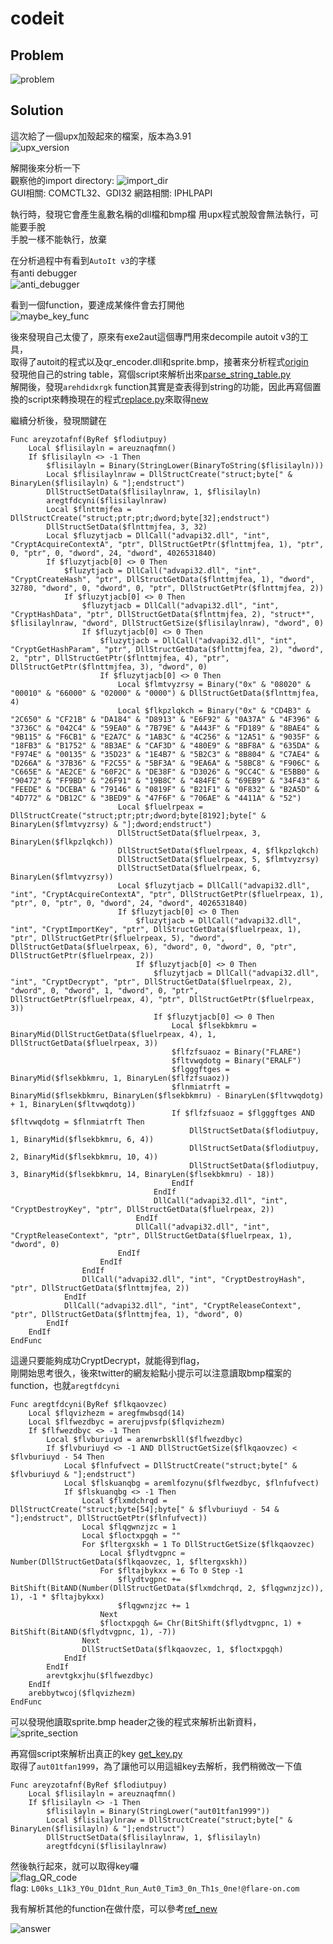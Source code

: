 # codeit

## Problem
![problem](picture/problem.PNG)  

## Solution

這次給了一個upx加殼起來的檔案，版本為3.91  
![upx_version](picture/upx_version.PNG)  

解開後來分析一下  
觀察他的import directory:
![import_dir](picture/import_dir.PNG)  
GUI相關: COMCTL32、GDI32
網路相關: IPHLPAPI

執行時，發現它會產生亂數名稱的dll檔和bmp檔
用upx程式脫殼會無法執行，可能要手脫  
手脫一樣不能執行，放棄  

在分析過程中有看到`AutoIt v3`的字樣  
有anti debugger  
![anti_debugger](picture/anti_debugger.PNG)  

看到一個function，要達成某條件會去打開他  
![maybe_key_func](picture/maybe_key_func.PNG)  

後來發現自己太傻了，原來有exe2aut這個專門用來decompile autoit v3的工具，  
取得了autoit的程式以及qr_encoder.dll和sprite.bmp，接著來分析程式[origin](origin)  
發現他自己的string table，寫個script來解析出來[parse_string_table.py](parse_string_table.py)  
解開後，發現`arehdidxrgk` function其實是查表得到string的功能，因此再寫個置換的script來轉換現在的程式[replace.py](replace.py)來取得[new](new)  

繼續分析後，發現關鍵在
```autoit
Func areyzotafnf(ByRef $flodiutpuy)
	Local $flisilayln = areuznaqfmn()
	If $flisilayln <> -1 Then
		$flisilayln = Binary(StringLower(BinaryToString($flisilayln)))
		Local $flisilaylnraw = DllStructCreate("struct;byte[" & BinaryLen($flisilayln) & "];endstruct")
		DllStructSetData($flisilaylnraw, 1, $flisilayln)
		aregtfdcyni($flisilaylnraw)
		Local $flnttmjfea = DllStructCreate("struct;ptr;ptr;dword;byte[32];endstruct")
		DllStructSetData($flnttmjfea, 3, 32)
		Local $fluzytjacb = DllCall("advapi32.dll", "int", "CryptAcquireContextA", "ptr", DllStructGetPtr($flnttmjfea, 1), "ptr", 0, "ptr", 0, "dword", 24, "dword", 4026531840)
		If $fluzytjacb[0] <> 0 Then
			$fluzytjacb = DllCall("advapi32.dll", "int", "CryptCreateHash", "ptr", DllStructGetData($flnttmjfea, 1), "dword", 32780, "dword", 0, "dword", 0, "ptr", DllStructGetPtr($flnttmjfea, 2))
			If $fluzytjacb[0] <> 0 Then
				$fluzytjacb = DllCall("advapi32.dll", "int", "CryptHashData", "ptr", DllStructGetData($flnttmjfea, 2), "struct*", $flisilaylnraw, "dword", DllStructGetSize($flisilaylnraw), "dword", 0)
				If $fluzytjacb[0] <> 0 Then
					$fluzytjacb = DllCall("advapi32.dll", "int", "CryptGetHashParam", "ptr", DllStructGetData($flnttmjfea, 2), "dword", 2, "ptr", DllStructGetPtr($flnttmjfea, 4), "ptr", DllStructGetPtr($flnttmjfea, 3), "dword", 0)
					If $fluzytjacb[0] <> 0 Then
						Local $flmtvyzrsy = Binary("0x" & "08020" & "00010" & "66000" & "02000" & "0000") & DllStructGetData($flnttmjfea, 4)
						Local $flkpzlqkch = Binary("0x" & "CD4B3" & "2C650" & "CF21B" & "DA184" & "D8913" & "E6F92" & "0A37A" & "4F396" & "3736C" & "042C4" & "59EA0" & "7B79E" & "A443F" & "FD189" & "8BAE4" & "9B115" & "F6CB1" & "E2A7C" & "1AB3C" & "4C256" & "12A51" & "9035F" & "18FB3" & "B1752" & "8B3AE" & "CAF3D" & "480E9" & "8BF8A" & "635DA" & "F974E" & "00135" & "35D23" & "1E4B7" & "5B2C3" & "8B804" & "C7AE4" & "D266A" & "37B36" & "F2C55" & "5BF3A" & "9EA6A" & "58BC8" & "F906C" & "C665E" & "AE2CE" & "60F2C" & "DE38F" & "D3026" & "9CC4C" & "E5BB0" & "90472" & "FF9BD" & "26F91" & "19B8C" & "484FE" & "69EB9" & "34F43" & "FEEDE" & "DCEBA" & "79146" & "0819F" & "B21F1" & "0F832" & "B2A5D" & "4D772" & "DB12C" & "3BED9" & "47F6F" & "706AE" & "4411A" & "52")
						Local $fluelrpeax = DllStructCreate("struct;ptr;ptr;dword;byte[8192];byte[" & BinaryLen($flmtvyzrsy) & "];dword;endstruct")
						DllStructSetData($fluelrpeax, 3, BinaryLen($flkpzlqkch))
						DllStructSetData($fluelrpeax, 4, $flkpzlqkch)
						DllStructSetData($fluelrpeax, 5, $flmtvyzrsy)
						DllStructSetData($fluelrpeax, 6, BinaryLen($flmtvyzrsy))
						Local $fluzytjacb = DllCall("advapi32.dll", "int", "CryptAcquireContextA", "ptr", DllStructGetPtr($fluelrpeax, 1), "ptr", 0, "ptr", 0, "dword", 24, "dword", 4026531840)
						If $fluzytjacb[0] <> 0 Then
							$fluzytjacb = DllCall("advapi32.dll", "int", "CryptImportKey", "ptr", DllStructGetData($fluelrpeax, 1), "ptr", DllStructGetPtr($fluelrpeax, 5), "dword", DllStructGetData($fluelrpeax, 6), "dword", 0, "dword", 0, "ptr", DllStructGetPtr($fluelrpeax, 2))
							If $fluzytjacb[0] <> 0 Then
								$fluzytjacb = DllCall("advapi32.dll", "int", "CryptDecrypt", "ptr", DllStructGetData($fluelrpeax, 2), "dword", 0, "dword", 1, "dword", 0, "ptr", DllStructGetPtr($fluelrpeax, 4), "ptr", DllStructGetPtr($fluelrpeax, 3))
								If $fluzytjacb[0] <> 0 Then
									Local $flsekbkmru = BinaryMid(DllStructGetData($fluelrpeax, 4), 1, DllStructGetData($fluelrpeax, 3))
									$flfzfsuaoz = Binary("FLARE")
									$fltvwqdotg = Binary("ERALF")
									$flgggftges = BinaryMid($flsekbkmru, 1, BinaryLen($flfzfsuaoz))
									$flnmiatrft = BinaryMid($flsekbkmru, BinaryLen($flsekbkmru) - BinaryLen($fltvwqdotg) + 1, BinaryLen($fltvwqdotg))
									If $flfzfsuaoz = $flgggftges AND $fltvwqdotg = $flnmiatrft Then
										DllStructSetData($flodiutpuy, 1, BinaryMid($flsekbkmru, 6, 4))
										DllStructSetData($flodiutpuy, 2, BinaryMid($flsekbkmru, 10, 4))
										DllStructSetData($flodiutpuy, 3, BinaryMid($flsekbkmru, 14, BinaryLen($flsekbkmru) - 18))
									EndIf
								EndIf
								DllCall("advapi32.dll", "int", "CryptDestroyKey", "ptr", DllStructGetData($fluelrpeax, 2))
							EndIf
							DllCall("advapi32.dll", "int", "CryptReleaseContext", "ptr", DllStructGetData($fluelrpeax, 1), "dword", 0)
						EndIf
					EndIf
				EndIf
				DllCall("advapi32.dll", "int", "CryptDestroyHash", "ptr", DllStructGetData($flnttmjfea, 2))
			EndIf
			DllCall("advapi32.dll", "int", "CryptReleaseContext", "ptr", DllStructGetData($flnttmjfea, 1), "dword", 0)
		EndIf
	EndIf
EndFunc
```

這邊只要能夠成功CryptDecrypt，就能得到flag，  
剛開始思考很久，後來twitter的網友給點小提示可以注意讀取bmp檔案的function，也就`aregtfdcyni`  
```autoit
Func aregtfdcyni(ByRef $flkqaovzec)
	Local $flqvizhezm = aregfmwbsqd(14)
	Local $flfwezdbyc = arerujpvsfp($flqvizhezm)
	If $flfwezdbyc <> -1 Then
		Local $flvburiuyd = arenwrbskll($flfwezdbyc)
		If $flvburiuyd <> -1 AND DllStructGetSize($flkqaovzec) < $flvburiuyd - 54 Then
			Local $flnfufvect = DllStructCreate("struct;byte[" & $flvburiuyd & "];endstruct")
			Local $flskuanqbg = aremlfozynu($flfwezdbyc, $flnfufvect)
			If $flskuanqbg <> -1 Then
				Local $flxmdchrqd = DllStructCreate("struct;byte[54];byte[" & $flvburiuyd - 54 & "];endstruct", DllStructGetPtr($flnfufvect))
				Local $flqgwnzjzc = 1
				Local $floctxpgqh = ""
				For $fltergxskh = 1 To DllStructGetSize($flkqaovzec)
					Local $flydtvgpnc = Number(DllStructGetData($flkqaovzec, 1, $fltergxskh))
					For $fltajbykxx = 6 To 0 Step -1
						$flydtvgpnc += BitShift(BitAND(Number(DllStructGetData($flxmdchrqd, 2, $flqgwnzjzc)), 1), -1 * $fltajbykxx)
						$flqgwnzjzc += 1
					Next
					$floctxpgqh &= Chr(BitShift($flydtvgpnc, 1) + BitShift(BitAND($flydtvgpnc, 1), -7))
				Next
				DllStructSetData($flkqaovzec, 1, $floctxpgqh)
			EndIf
		EndIf
		arevtgkxjhu($flfwezdbyc)
	EndIf
	arebbytwcoj($flqvizhezm)
EndFunc
```

可以發現他讀取sprite.bmp header之後的程式來解析出新資料，  
![sprite_section](picture/sprite_section.PNG)  

再寫個script來解析出真正的key [get_key.py](get_key.py)  
取得了`aut01tfan1999`，為了讓他可以用這組key去解析，我們稍微改一下值  
```autoit
Func areyzotafnf(ByRef $flodiutpuy)
	Local $flisilayln = areuznaqfmn()
	If $flisilayln <> -1 Then
		$flisilayln = Binary(StringLower("aut01tfan1999"))
		Local $flisilaylnraw = DllStructCreate("struct;byte[" & BinaryLen($flisilayln) & "];endstruct")
		DllStructSetData($flisilaylnraw, 1, $flisilayln)
		aregtfdcyni($flisilaylnraw)
```
然後執行起來，就可以取得key囉  
![flag_QR_code](picture/flag_QR_code.PNG)  
flag: `L00ks_L1k3_Y0u_D1dnt_Run_Aut0_Tim3_0n_Th1s_0ne!@flare-on.com`  

我有解析其他的function在做什麼，可以參考[ref_new](ref_new)  

![answer](picture/answer.PNG)  